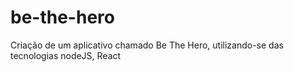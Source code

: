 # be-the-hero
Criação de um aplicativo chamado Be The Hero, utilizando-se das tecnologias nodeJS, React
